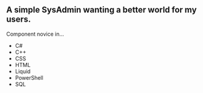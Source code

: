 ## A simple SysAdmin wanting a better world for my users.

Component novice in...
- C#
- C++
- CSS
- HTML
- Liquid
- PowerShell
- SQL
